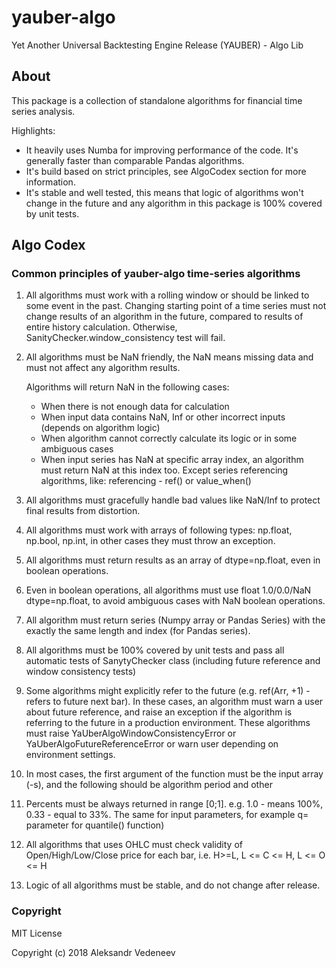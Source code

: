 # yauber-algo
Yet Another Universal Backtesting Engine Release (YAUBER) - Algo Lib

## About
This package is a collection of standalone algorithms for financial time series analysis. 

Highlights:
- It heavily uses Numba for improving performance of the code. It's generally faster than comparable Pandas algorithms. 
- It's build based on strict principles,  see AlgoCodex section for more information.
- It's stable and well tested, this means that logic of algorithms won't change in the future and any algorithm in this package is 100% covered by unit tests.

## Algo Codex 
### Common principles of yauber-algo time-series algorithms 

1. All algorithms must work with a rolling window or should be linked to some event in the past. 
   Changing starting point of a time series must not change results of an algorithm in the future, compared to results of entire history calculation. Otherwise, SanityChecker.window_consistency test will fail.
    
2. All algorithms must be NaN friendly, the NaN means missing data and must not affect any algorithm results. 
   
   Algorithms will return NaN in the following cases:
   
   - When there is not enough data for calculation
   - When input data contains NaN, Inf or other incorrect inputs (depends on algorithm logic)
   - When algorithm cannot correctly calculate its logic or in some ambiguous cases
   - When input series has NaN at specific array index, an algorithm must return NaN at this index too. Except series referencing algorithms, like: referencing - ref() or value_when()

3. All algorithms must gracefully handle bad values like NaN/Inf to protect final results from distortion. 

4. All algorithms must work with arrays of following types: np.float, np.bool, np.int, in other cases they must throw an exception.

5. All algorithms must return results as an array of dtype=np.float, even in boolean operations. 

6. Even in boolean operations, all algorithms must use float 1.0/0.0/NaN dtype=np.float, to avoid ambiguous cases with NaN boolean operations. 

7. All algorithm must return series (Numpy array or Pandas Series) with the exactly the same length and index (for Pandas series).

8. All algorithms must be 100% covered by unit tests and pass all automatic tests of SanytyChecker class (including future reference and window consistency tests)

9. Some algorithms might explicitly refer to the future (e.g. ref(Arr, +1) - refers to future next bar). In these cases, an algorithm must warn a user about future reference, and raise an exception if the algorithm is referring to the future in a production environment. 
   These algorithms must raise YaUberAlgoWindowConsistencyError or YaUberAlgoFutureReferenceError or warn user depending on environment settings. 
   
10. In most cases, the first argument of the function must be the input array (-s), and the following should be 
    algorithm period and other   
    
11. Percents must be always returned in range [0;1]. e.g. 1.0 - means 100%, 0.33 - equal to 33%. The same for input parameters, for example q= parameter for quantile() function)

12. All algorithms that uses OHLC must check validity of Open/High/Low/Close price for each bar, i.e. H>=L, L <= C <= H, L <= O <= H

13. Logic of all algorithms must be stable, and do not change after release.  


### Copyright
MIT License

Copyright (c) 2018 Aleksandr Vedeneev